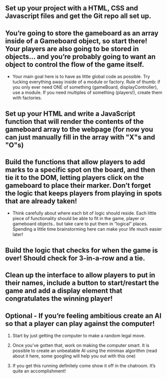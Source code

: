 ## Set up your project with a HTML, CSS and Javascript files and get the Git repo all set up.

## You’re going to store the gameboard as an array inside of a Gameboard object, so start there! Your players are also going to be stored in objects… and you’re probably going to want an object to control the flow of the game itself.
 
 - Your main goal here is to have as little global code as possible. Try tucking everything away inside of a module or factory. Rule of thumb: if you only ever need ONE of something (gameBoard, displayController), use a module. If you need multiples of something (players!), create them with factories.

## Set up your HTML and write a JavaScript function that will render the contents of the gameboard array to the webpage (for now you can just manually fill in the array with "X"s and "O"s)

## Build the functions that allow players to add marks to a specific spot on the board, and then tie it to the DOM, letting players click on the gameboard to place their marker. Don’t forget the logic that keeps players from playing in spots that are already taken!

 - Think carefully about where each bit of logic should reside. Each little piece of functionality should be able to fit in the game, player or gameboard objects.. but take care to put them in “logical” places. Spending a little time brainstorming here can make your life much easier later!

## Build the logic that checks for when the game is over! Should check for 3-in-a-row and a tie.


## Clean up the interface to allow players to put in their names, include a button to start/restart the game and add a display element that congratulates the winning player!

## Optional - If you’re feeling ambitious create an AI so that a player can play against the computer!

1. Start by just getting the computer to make a random legal move.

2. Once you’ve gotten that, work on making the computer smart. It is possible to create an unbeatable AI using the minimax algorithm (read about it here, some googling will help you out with this one)

3. If you get this running definitely come show it off in the chatroom. It’s quite an accomplishment!